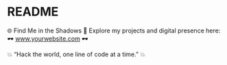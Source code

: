 # README

🌐 Find Me in the Shadows
🥷 Explore my projects and digital presence here:
🕶️ www.yourwebsite.com 🕶️

💥 “Hack the world, one line of code at a time.” 💥
